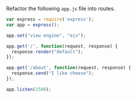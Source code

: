 Refactor the following `app.js` file into routes.

```javascript
var express = require('express');
var app = express();

app.set("view engine", "ejs");

app.get('/', function(request, response) {
  response.render("default");
});

app.get('/about', function(request, response) {
  response.send("I like cheese");
});

app.listen(2500);
```

